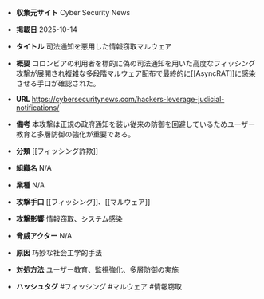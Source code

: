 - **収集元サイト**
Cyber Security News

- **掲載日**
2025-10-14

- **タイトル**
司法通知を悪用した情報窃取マルウェア

- **概要**
コロンビアの利用者を標的に偽の司法通知を用いた高度なフィッシング攻撃が展開され複雑な多段階マルウェア配布で最終的に[[AsyncRAT]]に感染させる手口が確認された。

- **URL**
https://cybersecuritynews.com/hackers-leverage-judicial-notifications/

- **備考**
本攻撃は正規の政府通知を装い従来の防御を回避しているためユーザー教育と多層防御の強化が重要である。

- **分類**
[[フィッシング詐欺]]

- **組織名**
N/A

- **業種**
N/A

- **攻撃手口**
[[フィッシング]]、[[マルウェア]]

- **攻撃影響**
情報窃取、システム感染

- **脅威アクター**
N/A

- **原因**
巧妙な社会工学的手法

- **対処方法**
ユーザー教育、監視強化、多層防御の実施

- **ハッシュタグ**
#フィッシング #マルウェア #情報窃取
